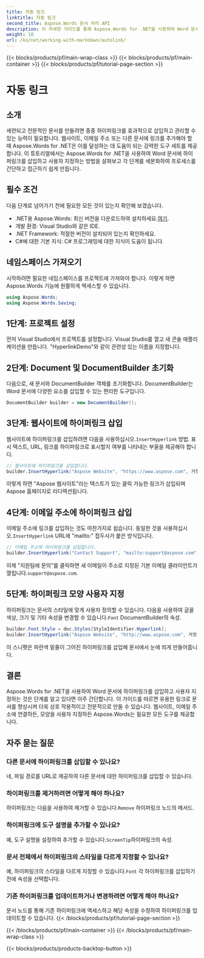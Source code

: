 ```yaml
---
title: 자동 링크
linktitle: 자동 링크
second_title: Aspose.Words 문서 처리 API
description: 이 자세한 가이드를 통해 Aspose.Words for .NET을 사용하여 Word 문서에 하이퍼링크를 삽입하고 사용자 지정하는 방법을 알아보세요. 손쉽게 문서를 향상시키세요.
weight: 10
url: /ko/net/working-with-markdown/autolink/
---
```


{{< blocks/products/pf/main-wrap-class >}}
{{< blocks/products/pf/main-container >}}
{{< blocks/products/pf/tutorial-page-section >}}

# 자동 링크

## 소개

세련되고 전문적인 문서를 만들려면 종종 하이퍼링크를 효과적으로 삽입하고 관리할 수 있는 능력이 필요합니다. 웹사이트, 이메일 주소 또는 다른 문서에 링크를 추가해야 할 때 Aspose.Words for .NET은 이를 달성하는 데 도움이 되는 강력한 도구 세트를 제공합니다. 이 튜토리얼에서는 Aspose.Words for .NET을 사용하여 Word 문서에 하이퍼링크를 삽입하고 사용자 지정하는 방법을 살펴보고 각 단계를 세분화하여 프로세스를 간단하고 접근하기 쉽게 만듭니다.

## 필수 조건

다음 단계로 넘어가기 전에 필요한 모든 것이 있는지 확인해 보겠습니다.

-  .NET용 Aspose.Words: 최신 버전을 다운로드하여 설치하세요.[여기](https://releases.aspose.com/words/net/).
- 개발 환경: Visual Studio와 같은 IDE.
- .NET Framework: 적절한 버전이 설치되어 있는지 확인하세요.
- C#에 대한 기본 지식: C# 프로그래밍에 대한 지식이 도움이 됩니다.

## 네임스페이스 가져오기

시작하려면 필요한 네임스페이스를 프로젝트에 가져와야 합니다. 이렇게 하면 Aspose.Words 기능에 원활하게 액세스할 수 있습니다.

```csharp
using Aspose.Words;
using Aspose.Words.Saving;
```

## 1단계: 프로젝트 설정

먼저 Visual Studio에서 프로젝트를 설정합니다. Visual Studio를 열고 새 콘솔 애플리케이션을 만듭니다. "HyperlinkDemo"와 같이 관련성 있는 이름을 지정합니다.

## 2단계: Document 및 DocumentBuilder 초기화

다음으로, 새 문서와 DocumentBuilder 객체를 초기화합니다. DocumentBuilder는 Word 문서에 다양한 요소를 삽입할 수 있는 편리한 도구입니다.

```csharp
DocumentBuilder builder = new DocumentBuilder();
```

## 3단계: 웹사이트에 하이퍼링크 삽입

 웹사이트에 하이퍼링크를 삽입하려면 다음을 사용하십시오.`InsertHyperlink` 방법. 표시 텍스트, URL, 링크를 하이퍼링크로 표시할지 여부를 나타내는 부울을 제공해야 합니다.

```csharp
// 웹사이트에 하이퍼링크를 삽입합니다.
builder.InsertHyperlink("Aspose Website", "https://www.aspose.com", 거짓);
```

이렇게 하면 "Aspose 웹사이트"라는 텍스트가 있는 클릭 가능한 링크가 삽입되며 Aspose 홈페이지로 리디렉션됩니다.

## 4단계: 이메일 주소에 하이퍼링크 삽입

 이메일 주소에 링크를 삽입하는 것도 마찬가지로 쉽습니다. 동일한 것을 사용하십시오.`InsertHyperlink` URL에 "mailto:" 접두사가 붙은 방식입니다.

```csharp
// 이메일 주소에 하이퍼링크를 삽입합니다.
builder.InsertHyperlink("Contact Support", "mailto:support@aspose.com", false);
```

 이제 "지원팀에 문의"를 클릭하면 새 이메일이 주소로 지정된 기본 이메일 클라이언트가 열립니다.`support@aspose.com`.

## 5단계: 하이퍼링크 모양 사용자 지정

하이퍼링크는 문서의 스타일에 맞게 사용자 정의할 수 있습니다. 다음을 사용하여 글꼴 색상, 크기 및 기타 속성을 변경할 수 있습니다.`Font` DocumentBuilder의 속성.

```csharp
builder.Font.Style = doc.Styles[StyleIdentifier.Hyperlink];
builder.InsertHyperlink("Aspose Website", "http://www.aspose.com", 거짓);
```

이 스니펫은 파란색 밑줄이 그어진 하이퍼링크를 삽입해 문서에서 눈에 띄게 만들어줍니다.

## 결론

Aspose.Words for .NET을 사용하여 Word 문서에 하이퍼링크를 삽입하고 사용자 지정하는 것은 단계를 알고 있다면 아주 간단합니다. 이 가이드를 따르면 유용한 링크로 문서를 향상시켜 더욱 상호 작용적이고 전문적으로 만들 수 있습니다. 웹사이트, 이메일 주소에 연결하든, 모양을 사용자 지정하든 Aspose.Words는 필요한 모든 도구를 제공합니다.

## 자주 묻는 질문

### 다른 문서에 하이퍼링크를 삽입할 수 있나요?
네, 파일 경로를 URL로 제공하여 다른 문서에 대한 하이퍼링크를 삽입할 수 있습니다.

### 하이퍼링크를 제거하려면 어떻게 해야 하나요?
 하이퍼링크는 다음을 사용하여 제거할 수 있습니다.`Remove` 하이퍼링크 노드의 메서드.

### 하이퍼링크에 도구 설명을 추가할 수 있나요?
 예, 도구 설명을 설정하여 추가할 수 있습니다.`ScreenTip`하이퍼링크의 속성.

### 문서 전체에서 하이퍼링크의 스타일을 다르게 지정할 수 있나요?
 예, 하이퍼링크의 스타일을 다르게 지정할 수 있습니다.`Font` 각 하이퍼링크를 삽입하기 전에 속성을 선택합니다.

### 기존 하이퍼링크를 업데이트하거나 변경하려면 어떻게 해야 하나요?
문서 노드를 통해 기존 하이퍼링크에 액세스하고 해당 속성을 수정하여 하이퍼링크를 업데이트할 수 있습니다.
{{< /blocks/products/pf/tutorial-page-section >}}

{{< /blocks/products/pf/main-container >}}
{{< /blocks/products/pf/main-wrap-class >}}

{{< blocks/products/products-backtop-button >}}
